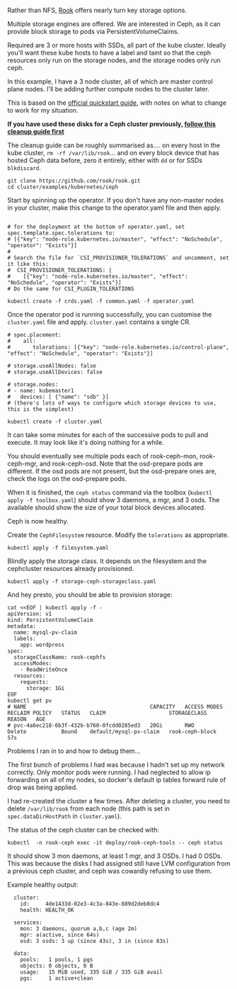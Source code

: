 Rather than NFS, [Rook](https://rook.io) offers nearly turn key storage options.

Multiple storage engines are offered. We are interested in Ceph, as it can provide
block storage to pods via PersistentVolumeClaims.

Required are 3 or more hosts with SSDs, all part of the kube cluster. Ideally you'll
want these kube hosts to have a label and taint so that the ceph resources only run
on the storage nodes, and the storage nodes only run ceph.

In this example, I have a 3 node cluster, all of which are master control plane nodes.
I'll be adding further compute nodes to the cluster later.

This is based on the [official quickstart guide](https://rook.io/docs/rook/v1.6/ceph-quickstart.html),
with notes on what to change to work for my situation.

**If you have used these disks for a Ceph cluster previously, [follow this cleanup guide first](https://rook.io/docs/rook/v1.10/Storage-Configuration/ceph-teardown/#delete-the-data-on-hosts)**

The cleanup guide can be roughly summarised as.... on every host in the kube cluster, `rm -rf /var/lib/rook`... and on every block device that has hosted Ceph data before, zero it entirely, either with `dd` or for SSDs `blkdiscard`.

```
git clone https://github.com/rook/rook.git
cd cluster/examples/kubernetes/ceph
```

Start by spinning up the operator. If you don't have any non-master nodes in your cluster,
make this change to the operator.yaml file and then apply.

```

# for the deployment at the bottom of operator.yaml, set spec.template.spec.tolerations to:
# [{"key": "node-role.kubernetes.io/master", "effect": "NoSchedule", "operator": "Exists"}]
#
# Search the file for `CSI_PROVISIONER_TOLERATIONS` and uncomment, set it like this:
#  CSI_PROVISIONER_TOLERATIONS: |
#    [{"key": "node-role.kubernetes.io/master", "effect": "NoSchedule", "operator": "Exists"}]
# Do the same for CSI_PLUGIN_TOLERATIONS

kubectl create -f crds.yaml -f common.yaml -f operator.yaml
```

Once the operator pod is running successfully, you can customise the `cluster.yaml` file and apply.
`cluster.yaml` contains a single CR.
```
# spec.placement:
#    all:
#       tolerations: [{"key": "node-role.kubernetes.io/control-plane", "effect": "NoSchedule", "operator": "Exists"}]

# storage.useAllNodes: false
# storage.useAllDevices: false

# storage.nodes:
# - name: kubemaster1
#   devices: [ {"name": "sdb" }]
# (there's lots of ways to configure which storage devices to use, this is the simplest)

kubectl create -f cluster.yaml
```

It can take some minutes for each of the successive pods to pull and execute. It may look like it's doing
nothing for a while.

You should eventually see multiple pods each of rook-ceph-mon, rook-ceph-mgr, and rook-ceph-osd. Note that
the osd-prepare pods are different. If the osd pods are not present, but the osd-prepare ones are, check the
logs on the osd-prepare pods.

When it is finished, the `ceph status` command via the toolbox (`kubectl apply -f toolbox.yaml`) should show 3 daemons, a mgr, and 3 osds. The
available should show the size of your total block devices allocated.

Ceph is now healthy.

Create the `CephFilesystem` resource. Modify the `tolerations` as appropriate.

```
kubectl apply -f filesystem.yaml
```


Blindly apply the storage class. It depends on the filesystem and the cephcluster resources already provisioned.
```
kubectl apply -f storage-ceph-storageclass.yaml
```

And hey presto, you should be able to provision storage:

```
cat <<EOF | kubectl apply -f -
apiVersion: v1
kind: PersistentVolumeClaim
metadata:
  name: mysql-pv-claim
  labels:
    app: wordpress
spec:
  storageClassName: rook-cephfs
  accessModes:
    - ReadWriteOnce
  resources:
    requests:
      storage: 1Gi
EOF
kubectl get pv
# NAME                                       CAPACITY   ACCESS MODES   RECLAIM POLICY   STATUS   CLAIM                    STORAGECLASS      REASON   AGE
# pvc-4a6ec218-6b3f-432b-b760-0fcdd0285ed3   20Gi       RWO            Delete           Bound    default/mysql-pv-claim   rook-ceph-block            57s

```


Problems I ran in to and how to debug them...

The first bunch of problems I had was because I hadn't set up my network correctly. Only monitor
pods were running. I had neglected to allow ip forwarding on all of my nodes, so docker's default
ip tables forward rule of drop was being applied.

I had re-created the cluster a few times. After deleting a cluster, you need to delete `/var/lib/rook`
from each node (this path is set in `spec.dataDirHostPath` in `cluster.yaml`).

The status of the ceph cluster can be checked with:

```
kubectl  -n rook-ceph exec -it deploy/rook-ceph-tools -- ceph status
```

It should show 3 mon daemons, at least 1 mgr, and 3 OSDs. I had 0 OSDs. This was because the disks
I had assigned still have LVM configuration from a previous ceph cluster, and ceph was cowardly
refusing to use them.

Example healthy output:

```
  cluster:
    id:     4de1433d-02e3-4c3a-843e-889d2deb8dc4
    health: HEALTH_OK

  services:
    mon: 3 daemons, quorum a,b,c (age 2m)
    mgr: a(active, since 64s)
    osd: 3 osds: 3 up (since 43s), 3 in (since 83s)

  data:
    pools:   1 pools, 1 pgs
    objects: 0 objects, 0 B
    usage:   15 MiB used, 335 GiB / 335 GiB avail
    pgs:     1 active+clean
```

